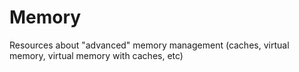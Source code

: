 # Memory

Resources about "advanced" memory management (caches, virtual memory, virtual memory with caches, etc)
